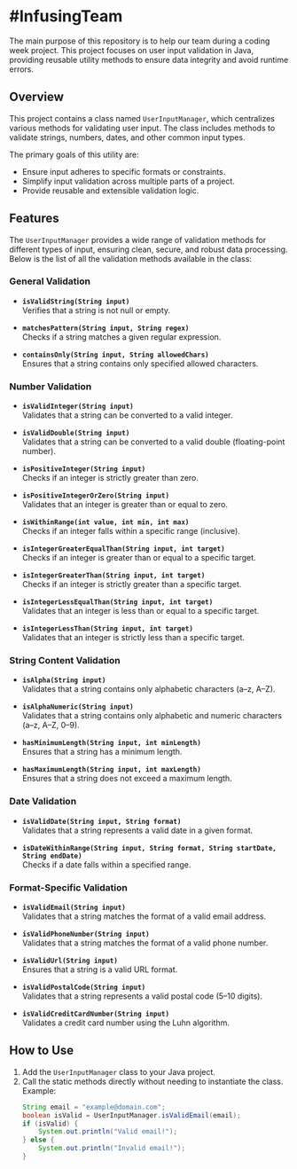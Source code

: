 # #InfusingTeam

The main purpose of this repository is to help our team during a coding week project. This project focuses on user input validation in Java, providing reusable utility methods to ensure data integrity and avoid runtime errors.

## Overview

This project contains a class named `UserInputManager`, which centralizes various methods for validating user input. The class includes methods to validate strings, numbers, dates, and other common input types.

The primary goals of this utility are:
- Ensure input adheres to specific formats or constraints.
- Simplify input validation across multiple parts of a project.
- Provide reusable and extensible validation logic.

## Features

The `UserInputManager` provides a wide range of validation methods for different types of input, ensuring clean, secure, and robust data processing. Below is the list of all the validation methods available in the class:

### General Validation
- **`isValidString(String input)`**  
  Verifies that a string is not null or empty.

- **`matchesPattern(String input, String regex)`**  
  Checks if a string matches a given regular expression.

- **`containsOnly(String input, String allowedChars)`**  
  Ensures that a string contains only specified allowed characters.

### Number Validation
- **`isValidInteger(String input)`**  
  Validates that a string can be converted to a valid integer.

- **`isValidDouble(String input)`**  
  Validates that a string can be converted to a valid double (floating-point number).

- **`isPositiveInteger(String input)`**  
  Checks if an integer is strictly greater than zero.

- **`isPositiveIntegerOrZero(String input)`**  
  Validates that an integer is greater than or equal to zero.

- **`isWithinRange(int value, int min, int max)`**  
  Checks if an integer falls within a specific range (inclusive).

- **`isIntegerGreaterEqualThan(String input, int target)`**  
  Checks if an integer is greater than or equal to a specific target.

- **`isIntegerGreaterThan(String input, int target)`**  
  Checks if an integer is strictly greater than a specific target.

- **`isIntegerLessEqualThan(String input, int target)`**  
  Validates that an integer is less than or equal to a specific target.

- **`isIntegerLessThan(String input, int target)`**  
  Validates that an integer is strictly less than a specific target.

### String Content Validation
- **`isAlpha(String input)`**  
  Validates that a string contains only alphabetic characters (a–z, A–Z).

- **`isAlphaNumeric(String input)`**  
  Validates that a string contains only alphabetic and numeric characters (a–z, A–Z, 0–9).

- **`hasMinimumLength(String input, int minLength)`**  
  Ensures that a string has a minimum length.

- **`hasMaximumLength(String input, int maxLength)`**  
  Ensures that a string does not exceed a maximum length.

### Date Validation
- **`isValidDate(String input, String format)`**  
  Validates that a string represents a valid date in a given format.

- **`isDateWithinRange(String input, String format, String startDate, String endDate)`**  
  Checks if a date falls within a specified range.

### Format-Specific Validation
- **`isValidEmail(String input)`**  
  Validates that a string matches the format of a valid email address.

- **`isValidPhoneNumber(String input)`**  
  Validates that a string matches the format of a valid phone number.

- **`isValidUrl(String input)`**  
  Ensures that a string is a valid URL format.

- **`isValidPostalCode(String input)`**  
  Validates that a string represents a valid postal code (5–10 digits).

- **`isValidCreditCardNumber(String input)`**  
  Validates a credit card number using the Luhn algorithm.

## How to Use

1. Add the `UserInputManager` class to your Java project.
2. Call the static methods directly without needing to instantiate the class.
   Example:
   ```java
   String email = "example@domain.com";
   boolean isValid = UserInputManager.isValidEmail(email);
   if (isValid) {
       System.out.println("Valid email!");
   } else {
       System.out.println("Invalid email!");
   }
